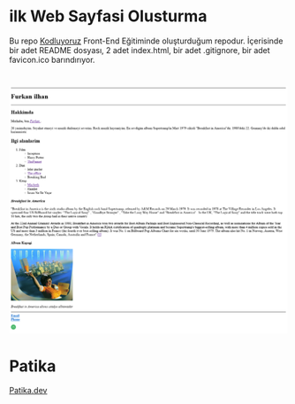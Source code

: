  # ilk Web Sayfasi Olusturma

  Bu repo [Kodluyoruz](https://kodluyoruz.org/tr/kodluyoruz/) Front-End Eğitiminde oluşturduğum repodur. İçerisinde bir adet README dosyası, 2 adet index.html, bir adet .gitignore, bir adet favicon.ico barındırıyor.

#

 ![](https://raw.githubusercontent.com/Black24PearL/kodluyoruz-frontend-web-development-practices-1/main/ilk-web-sayfasini-olusturmak/image/Screenshot%202023-01-31%20at%2014-43-08%20ilk%20Web%20Sayfayi%20Olusturmak.png  )


# Patika

 [Patika.dev](https://www.patika.dev/tr)
